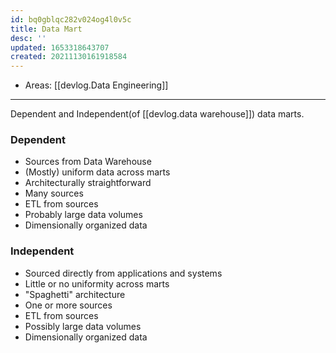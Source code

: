 ```yaml
---
id: bq0gblqc282v024og4l0v5c
title: Data Mart
desc: ''
updated: 1653318643707
created: 20211130161918584
---
```


- Areas: [[devlog.Data Engineering]]

---

Dependent and Independent(of [[devlog.data warehouse]]) data marts.

### Dependent

- Sources from Data Warehouse
- (Mostly) uniform data across marts
- Architecturally straightforward
- Many sources
- ETL from sources
- Probably large data volumes
- Dimensionally organized data

### Independent

- Sourced directly from applications and systems
- Little or no uniformity across marts
- "Spaghetti" architecture
- One or more sources
- ETL from sources
- Possibly large data volumes
- Dimensionally organized data
